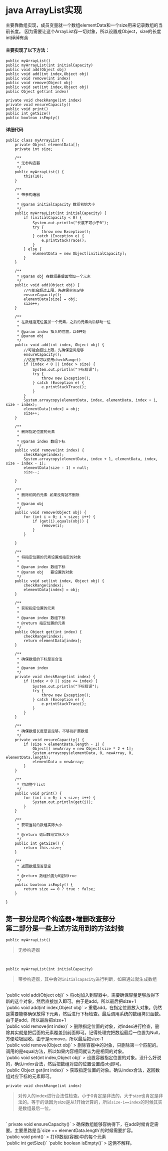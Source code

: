 # java ArrayList实现
主要靠数组实现，成员变量就一个数组elementData和一个size用来记录数组的当前长度。
因为需要让这个ArrayList存一切对象，所以设置成Object，size的长度int绰绰有余
#### 主要实现了以下方法：<br>
```
public myArrayList()
public myArrayList(int initialCapacity)
public void add(Object obj)
public void add(int index,Object obj)
public void remove(int index)
public void remove(Object obj)
public void set(int index,Object obj)
public Object get(int index)

private void checkRange(int index)
private void ensureCapacity()
public void print()
public int getSize()
public boolean isEmpty()
```
#### 详细代码
```
public class myArrayList {
    private Object elementData[];
    private int size;

    /**
     * 无参构造器
     */
    public myArrayList() {
        this(10);
    }

    /**
     * 带参构造器
     *
     * @param initialCapacity 数组初始大小
     */
    public myArrayList(int initialCapacity) {
        if (initialCapacity < 0) {
            System.out.println("长度不可小于0");
            try {
                throw new Exception();
            } catch (Exception e) {
                e.printStackTrace();
            }
        } else {
            elementData = new Object[initialCapacity];
        }
    }

    /**
     * @param obj 在数组最后面增加一个元素
     */
    public void add(Object obj) {
        //可能会超过上限，先确保空间足够
        ensureCapacity();
        elementData[size] = obj;
        size++;
    }

    /**
     * 在数组指定位置加一个元素，之后的元素向后移动一位
     *
     * @param index 插入的位置，以0开始
     * @param obj
     */
    public void add(int index, Object obj) {
        //可能会超过上限，先确保空间足够
        ensureCapacity();
        //这里不可以使用checkRange()
        if (index < 0 || index > size) {
            System.out.println("下标错误");
            try {
                throw new Exception();
            } catch (Exception e) {
                e.printStackTrace();
            }
        }
        System.arraycopy(elementData, index, elementData, index + 1, size - index);
        elementData[index] = obj;
        size++;
    }

    /**
     * 删除指定位置的元素
     *
     * @param index 数组下标
     */
    public void remove(int index) {
        checkRange(index);
        System.arraycopy(elementData, index + 1, elementData, index, size - index - 1);
        elementData[size - 1] = null;
        size--;

    }

    /**
     * 删除相同的元素 如果没有就不删除
     *
     * @param obj
     */
    public void remove(Object obj) {
        for (int i = 0; i < size; i++) {
            if (get(i).equals(obj)) {
                remove(i);
            }
        }

    }

    /**
     * 将指定位置的元素设置成指定的对象
     *
     * @param index 数组下标
     * @param obj   要设置的对象
     */
    public void set(int index, Object obj) {
        checkRange(index);
        elementData[index] = obj;
    }

    /**
     * 获取指定位置的元素
     *
     * @param index 数组下标
     * @return 指定位置的元素
     */
    public Object get(int index) {
        checkRange(index);
        return elementData[index];
    }

    /**
     * 确保数组的下标是否合法
     *
     * @param index
     */
    private void checkRange(int index) {
        if (index < 0 || size <= index) {
            System.out.println("下标错误");
            try {
                throw new Exception();
            } catch (Exception e) {
                e.printStackTrace();
            }
        }
    }

    /**
     * 确保数组长度是否足够，不够则扩展数组
     */
    private void ensureCapacity() {
        if (size > elementData.length - 1) {
            Object[] newArray = new Object[size * 2 + 1];
            System.arraycopy(elementData, 0, newArray, 0, elementData.length);
            elementData = newArray;
        }
    }

    /**
     * 打印整个list
     */
    public void print() {
        for (int i = 0; i < size; i++) {
            System.out.println(get(i));
        }
    }

    /**
     * 获取当前的数组实际大小
     *
     * @return 返回数组实际大小
     */
    public int getSize() {
        return this.size;
    }

    /**
     * 返回数组是否是空
     *
     * @return 数组长度为0返回true
     */
    public boolean isEmpty() {
        return size == 0 ? true : false;
    }

}

```
第一部分是两个构造器+增删改查部分<br>
第二部分是一些上述方法用到的方法封装<br>
------------
`public myArrayList()`
> 无参构造器

<br>

`public myArrayList(int initialCapacity)`
> 带参构造器，其中会对`initialCapacity`进行判断，如果通过就生成数组

<br>
`public void add(Object obj)`
> 将obj加入到容器中，需要确保容量足够放得下新的这个对象，然后直接加入即可。由于是add，所以最后把size+1

<br>
`public void add(int index,Object obj)`
> 重载add，在指定位置放入对象。仍然是需要能够确保放得下元素，然后进行下标检查。最后调用系统的数组拷贝函数。由于是add，所以最后把size+1

<br>
`public void remove(int index)`
> 删除指定位置的对象，对index进行检查，删除其实就是把后面的元素覆盖到前面即可。记得处理完把数组最后一位置为Null，方便垃圾回收。由于是remove，所以最后把size-1

<br>
`public void remove(Object obj)`
> 删除容器中的对象，只删除第一个匹配的。调用的是equal方法，所以如果内容相同就认为是相同的对象。

<br>
`public void set(int index,Object obj)`
> 设置容器指定位置的对象。没什么好说的，确认index合法，然后把数组对应的位置设置成obj即可。

<br>
`public Object get(int index)`
> 获取指定位置的对象。确认index合法，返回数组对应下标的元素即可。

`private void checkRange(int index)`
> 对传入的index进行合法性检查。小于0肯定是非法的，大于size也肯定是非法的。等于的话因为size是从1开始计算的，所以`size-1==index`的时候其实是数组最后一位。

<br>
` private void ensureCapacity()`
> 确保数组能够容纳得下，在add时候肯定需要。主要思路是当`size == elementData.length`的时候需要扩容。

<br>
`public void print()`
> 打印数组(容器)中的每个元素

<br>
`public int getSize()`
`public boolean isEmpty()`
> 这俩不解释。
